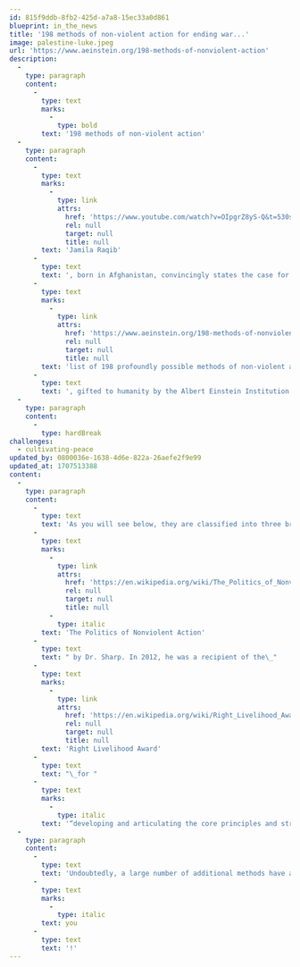 ```yaml
---
id: 815f9ddb-8fb2-425d-a7a8-15ec33a0d861
blueprint: in_the_news
title: '198 methods of non-violent action for ending war...'
image: palestine-luke.jpeg
url: 'https://www.aeinstein.org/198-methods-of-nonviolent-action'
description:
  -
    type: paragraph
    content:
      -
        type: text
        marks:
          -
            type: bold
        text: '198 methods of non-violent action'
  -
    type: paragraph
    content:
      -
        type: text
        marks:
          -
            type: link
            attrs:
              href: 'https://www.youtube.com/watch?v=OIpgrZ8yS-Q&t=530s'
              rel: null
              target: null
              title: null
        text: 'Jamila Raqib'
      -
        type: text
        text: ', born in Afghanistan, convincingly states the case for making violence obsolete in her 2016 TED talk. She also references this '
      -
        type: text
        marks:
          -
            type: link
            attrs:
              href: 'https://www.aeinstein.org/198-methods-of-nonviolent-action'
              rel: null
              target: null
              title: null
        text: 'list of 198 profoundly possible methods of non-violent action'
      -
        type: text
        text: ', gifted to humanity by the Albert Einstein Institution and its founder, Dr. Gene Sharp.'
  -
    type: paragraph
    content:
      -
        type: hardBreak
challenges:
  - cultivating-peace
updated_by: 0800036e-1638-4d6e-822a-26aefe2f9e99
updated_at: 1707513388
content:
  -
    type: paragraph
    content:
      -
        type: text
        text: 'As you will see below, they are classified into three broad categories: nonviolent protest and persuasion, noncooperation (social, economic and political), and nonviolent intervention. A description and historical examples of each can be found in volume two of '
      -
        type: text
        marks:
          -
            type: link
            attrs:
              href: 'https://en.wikipedia.org/wiki/The_Politics_of_Nonviolent_Action'
              rel: null
              target: null
              title: null
          -
            type: italic
        text: 'The Politics of Nonviolent Action'
      -
        type: text
        text: " by Dr. Sharp. In 2012, he was a recipient of the\_"
      -
        type: text
        marks:
          -
            type: link
            attrs:
              href: 'https://en.wikipedia.org/wiki/Right_Livelihood_Award'
              rel: null
              target: null
              title: null
        text: 'Right Livelihood Award'
      -
        type: text
        text: "\_for "
      -
        type: text
        marks:
          -
            type: italic
        text: '“developing and articulating the core principles and strategies of nonviolent resistance and supporting their practical implementation in conflict areas around the world”'
  -
    type: paragraph
    content:
      -
        type: text
        text: 'Undoubtedly, a large number of additional methods have already been used but have not been classified. Not least, a multitude of methods will be invented in the future that arise from new technologies and the determined creativity of younger generations. Over to '
      -
        type: text
        marks:
          -
            type: italic
        text: you
      -
        type: text
        text: '!'
---
```

